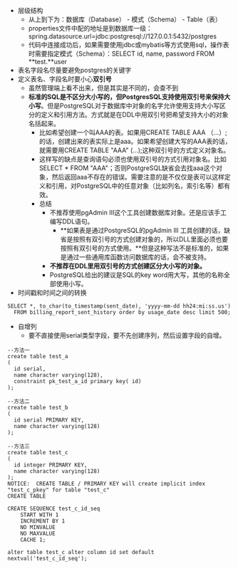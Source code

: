 * 层级结构
    * 从上到下为：数据库（Database） - 模式（Schema） - Table（表）
    * properties文件中配的地址是到数据库一级：spring.datasource.url=jdbc:postgresql://127.0.0.1:5432/postgres
    * 代码中连接成功后，如果需要使用jdbc或mybatis等方式使用sql，操作表时需要指定模式（Schema）：SELECT id, name, password FROM **test.**user
* 表名字段名尽量要避免postgres的关键字
* 定义表名、字段名时要小心**双引号**
    * 虽然管理端上看不出来，但是其实是不同的，会查不到
    * **标准的SQL是不区分大小写的，但PostgresSQL支持使用双引号来保持大小写**。但是PostgreSQL对于数据库中对象的名字允许使用支持大小写区分的定义和引用方法。方式就是在DDL中用双引号把希望支持大小的对象名括起来。
        * 比如希望创建一个叫AAA的表。如果用CREATE TABLE AAA （...）;的话，创建出来的表实际上是aaa。如果希望创建大写的AAA表的话，就需要用CREATE TABLE "AAA" (...);这种双引号的方式定义对象名。
        * 这样写的缺点是查询语句必须也使用双引号的方式引用对象名。比如SELECT * FROM "AAA"；否则PostgreSQL缺省会去找aaa这个对象，然后返回aaa不存在的错误。需要注意的是不仅仅是表可以这样定义和引用，对PostgreSQL中的任意对象（比如列名，索引名等）都有效。
        * 总结
            * 不推荐使用pgAdmin III这个工具创建数据库对象。还是应该手工编写DDL语句。
                * **如果表是通过PostgreSQL的pgAdmin III 工具创建的话，缺省是按照有双引号的方式创建对象的，所以DLL里面必须也要按照有双引号的方式使用。**但是这种写法不是标准的，如果是通过一些通用库函数访问数据库的话，会不被支持。
            * **不推荐在DDL里用双引号的方式创建区分大小写的对象。**
            * PostgreSQL给出的建议是SQL的key word用大写，其他的名称全部使用小写。
* 时间戳和时间之间的转换

```
SELECT *, to_char(to_timestamp(sent_date), 'yyyy-mm-dd hh24:mi:ss.us')
  FROM billing_report_sent_history order by usage_date desc limit 500;
```

* 自增列
    * 要不直接使用serial类型字段，要不先创建序列，然后设置字段的自增。

```
--方法一
create table test_a 
( 
  id serial, 
  name character varying(128), 
  constraint pk_test_a_id primary key( id) 
); 

--方法二
create table test_b 
( 
  id serial PRIMARY KEY, 
  name character varying(128) 
); 

--方法三
create table test_c 
( 
  id integer PRIMARY KEY, 
  name character varying(128) 
);  
NOTICE:  CREATE TABLE / PRIMARY KEY will create implicit index "test_c_pkey" for table "test_c" 
CREATE TABLE 

CREATE SEQUENCE test_c_id_seq 
    START WITH 1 
    INCREMENT BY 1 
    NO MINVALUE 
    NO MAXVALUE 
    CACHE 1; 

alter table test_c alter column id set default nextval('test_c_id_seq'); 
```